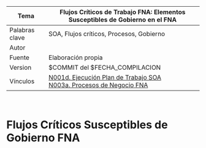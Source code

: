 | Tema           | Flujos Críticos de Trabajo FNA: **Elementos Susceptibles de Gobierno en el FNA**  |
|----------------|-----------------------------------------------------------------------------------|
| Palabras clave | SOA, Flujos críticos, Procesos, Gobierno                                          |
| Autor          |                                                                                   |
| Fuente         | Elaboración propia                                                                |
| Version        | $COMMIT del $FECHA_COMPILACION                                                    |
| Vínculos       | [N001d. Ejecución Plan de Trabajo SOA](onenote:#N001d.sharepoint.com)<br>[N003a. Procesos de Negocio FNA](onenote:#N003a.%20Procesos%20de%20Negocio%20FNA&section) |

<br>

# Flujos Críticos Susceptibles de Gobierno FNA

